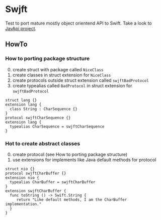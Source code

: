 # Swjft 

Test to port mature mostly object orientend API to Swift. Take a look to [JavApi project](http://javapi.codeplex.com "Java API porting to .net").



## HowTo

### How to porting package structure

0. create struct with package called `NiceClass`
0. create classes in struct extension for `NiceClass`
0. create protocols outside struct extension called `swjftBadProtocol`
0. create typealias called `BadProtocol` in struct extension for `swjftBadProtocol`

```
struct lang {}
extension lang {
  class String : CharSequence {}
}
protocol swjftCharSequence {}
extension lang {
  typealias CharSequence = swjftCharSequence
}
```

### Hot to create abstract classes

0. create protocol (see How to porting package structure)
0. use extensions for implements like Java default methods for protocol

```
struct nio {}
protocol swjftCharBuffer {}
extension nio {
  typealias CharBuffer = swjftCharBuffer
}
extension swjftCharBuffer {
  func toString () -> Swift.String {
     return "Like default methods, I am the CharBuffer implementation."
  }
}
```